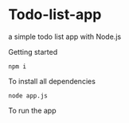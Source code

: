 # Todo-list-app
a simple todo list app with Node.js

Getting started

`npm i`

To install all dependencies

`node app.js`

To run the app



